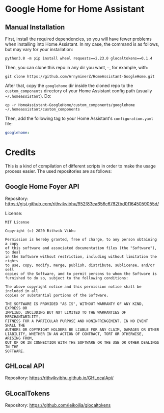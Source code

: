 # Google Home for Home Assistant

## Manual Installation

First, install the required dependencies, so you will have fewer problems when installing into Home Assistant. In my
case, the command is as follows, but may vary for your installation:

```shell
python3.8 -m pip install wheel requests==2.23.0 glocaltokens==0.1.4
```

Then, you can clone this repo in any dir you want, `~`, for example, with:

```shell
git clone https://github.com/ArnyminerZ/HomeAssistant-GoogleHome.git
```

After that, copy the `googlehome` dir inside the cloned repo to the `custom_components`
directory of your Home Assistant config path (usually `~/.homeassistant`). Do:

```shell
cp -r HomeAssistant-GoogleHome/custom_components/googlehome ~/.homeassistant/custom_components
```

Then, add the following tag to your Home Assistant's `configuration.yaml` file:

```yaml
googlehome:
```

# Credits

This is a kind of compilation of different scripts in order to make the usage process easier. The used repositories are
as follows:

## Google Home Foyer API

Repository: https://gist.github.com/rithvikvibhu/952f83ea656c6782fbd0f1645059055d/

License:

```
MIT License

Copyright (c) 2020 Rithvik Vibhu

Permission is hereby granted, free of charge, to any person obtaining a copy
of this software and associated documentation files (the "Software"), to deal
in the Software without restriction, including without limitation the rights
to use, copy, modify, merge, publish, distribute, sublicense, and/or sell
copies of the Software, and to permit persons to whom the Software is
furnished to do so, subject to the following conditions:

The above copyright notice and this permission notice shall be included in all
copies or substantial portions of the Software.

THE SOFTWARE IS PROVIDED "AS IS", WITHOUT WARRANTY OF ANY KIND, EXPRESS OR
IMPLIED, INCLUDING BUT NOT LIMITED TO THE WARRANTIES OF MERCHANTABILITY,
FITNESS FOR A PARTICULAR PURPOSE AND NONINFRINGEMENT. IN NO EVENT SHALL THE
AUTHORS OR COPYRIGHT HOLDERS BE LIABLE FOR ANY CLAIM, DAMAGES OR OTHER
LIABILITY, WHETHER IN AN ACTION OF CONTRACT, TORT OR OTHERWISE, ARISING FROM,
OUT OF OR IN CONNECTION WITH THE SOFTWARE OR THE USE OR OTHER DEALINGS IN THE
SOFTWARE.
```

## GHLocal API

Repository: https://rithvikvibhu.github.io/GHLocalApi/

## GLocalTokens

Repository: https://github.com/leikoilja/glocaltokens